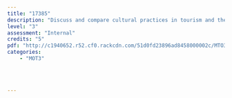 ```yaml
---
title: "17385"
description: "Discuss and compare cultural practices in tourism and the impact of tourism on Māori"
level: "3"
assessment: "Internal"
credits: "5"
pdf: "http://c1940652.r52.cf0.rackcdn.com/51d0fd23896ad8458000002c/MTO3-17385.pdf"
categories:
    - "MOT3"
    
    
    
    
---
```

